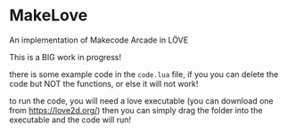 # MakeLove
An implementation of Makecode Arcade in LÖVE

This is a BIG work in progress!

there is some example code in the `code.lua` file, if you you can delete the code but NOT the functions, or else it will not work!

to run the code, you will need a love executable (you can download one from https://love2d.org/)
then you can simply drag the folder into the executable and the code will run!
